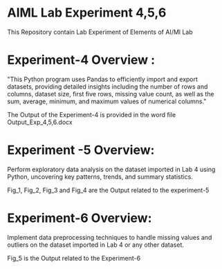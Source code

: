 # AIML Lab Experiment 4,5,6

This Repository contain Lab Experiment of Elements of AI/Ml Lab 

# Experiment-4 Overview :

"This Python program uses Pandas to efficiently import and export datasets, providing detailed insights including the number of rows and columns, dataset size, first five rows, missing value count, as well as the sum, average, minimum, and maximum values of numerical columns."

The Output of the Experiment-4 is provided in the word file  Output_Exp_4,5,6.docx

# Experiment -5 Overview: 

Perform exploratory data analysis on the dataset imported in Lab 4 using Python, uncovering key patterns, trends, and summary statistics.

Fig_1, Fig_2, Fig_3 and Fig_4 are the Output related to the experiment-5 

# Experiment-6 Overview:
Implement data preprocessing techniques to handle missing values and outliers on the dataset imported in Lab 4 or any other dataset.

Fig_5 is the Output related to the Experiment-6

